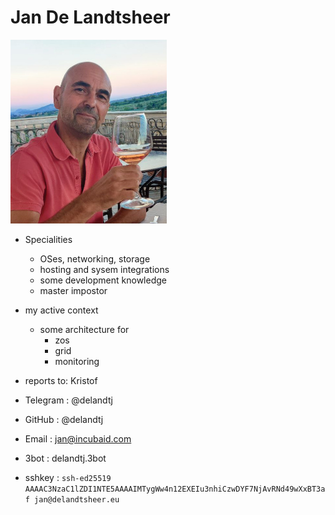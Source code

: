 # Jan De Landtsheer

<img src="img/delandtj.jpg" alt="img" width=250px />

- Specialities
  - OSes, networking, storage
  - hosting and sysem integrations
  - some development knowledge
  - master impostor

- my active context
  - some architecture for 
    - zos
    - grid
    - monitoring

- reports to: Kristof
- Telegram : @delandtj
- GitHub : @delandtj
- Email  : jan@incubaid.com
- 3bot   : delandtj.3bot
- sshkey :  `ssh-ed25519 AAAAC3NzaC1lZDI1NTE5AAAAIMTygWw4n12EXEIu3nhiCzwDYF7NjAvRNd49wXxBT3af jan@delandtsheer.eu`
